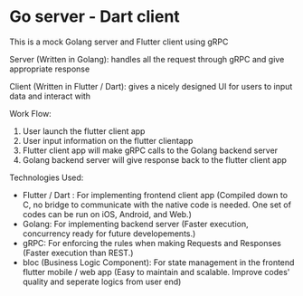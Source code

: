 # Go server - Dart client
This is a mock Golang server and Flutter client using gRPC

Server (Written in Golang): handles all the request through gRPC and give appropriate response

Client (Written in Flutter / Dart): gives a nicely designed UI for users to input data and interact with

Work Flow:
1. User launch the flutter client app
2. User input information on the flutter clientapp
3. Flutter client app will make gRPC calls to the Golang backend server
4. Golang backend server will give response back to the flutter client app

Technologies Used:
- Flutter / Dart : For implementing frontend client app (Compiled down to C, no bridge to communicate with the native code is needed. One set of codes can be run on iOS, Android, and Web.) 
- Golang: For implementing backend server (Faster execution, concurrency ready for future developements.)
- gRPC: For enforcing the rules when making Requests and Responses (Faster execution than REST.)
- bloc (Business Logic Component): For state management in the frontend flutter mobile / web app (Easy to maintain and scalable. Improve codes' quality and seperate logics from user end)
